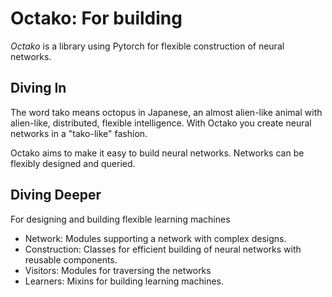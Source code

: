 # Octako: For building 

*Octako* is a library using Pytorch for flexible construction of neural networks. 

## Diving In

The word tako means octopus in Japanese, an almost alien-like animal with alien-like, distributed, flexible intelligence. With Octako you create neural networks in a "tako-like" fashion.

Octako aims to make it easy to build neural networks. Networks can be flexibly designed and queried. 

## Diving Deeper

For designing and building flexible learning machines

* Network: Modules supporting a network with complex designs.
* Construction: Classes for efficient building of neural networks with reusable components.
* Visitors: Modules for traversing the networks
* Learners: Mixins for building learning machines.

<Provide Example>


<Provide Example>

